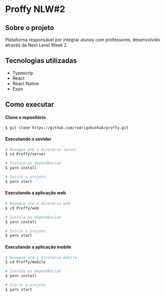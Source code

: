 # Proffy NLW#2

## Sobre o projeto

Plataforma responsável por integrar alunos com professores, desenvolvido através da Next Level Week 2.

## Tecnologias utilizadas
  - Typescrip
  - React
  - React Native
  - Expo

## Como executar

#### Clone o repositório
`$ git clone https://github.com/rodrigobunhak/proffy.git`

#### Executando o sevidor
```bash
# Navegue até o diretório server
$ cd Proffy/server

# Instale as dependências
$ yarn install

# Inicie o projeto
$ yarn start
```

#### Executando a aplicação web
```bash
# Navegue até o diretório web
$ cd Proffy/web

# Instale as dependências
$ yarn install

# Inicie o projeto
$ yarn start
```

#### Executando a aplicação mobile
```bash
# Navegue até o diretório mobile
$ cd Proffy/mobile

# Instale as dependências
$ yarn install

# Inicie o projeto
$ yarn start
```
